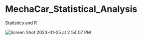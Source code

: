 # MechaCar_Statistical_Analysis
Statistics and R 

![Screen Shot 2023-01-25 at 2 54 07 PM](https://user-images.githubusercontent.com/111101012/214710183-27fa3585-7d4e-4d0a-b14d-041378313494.png)
